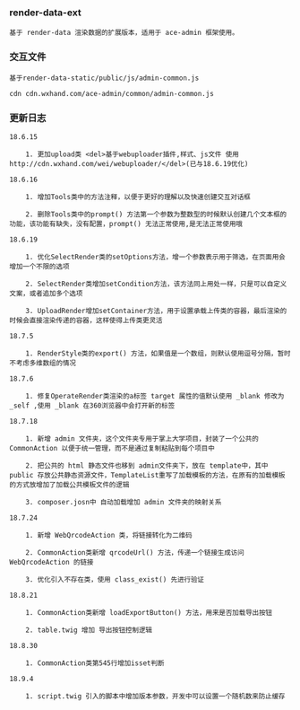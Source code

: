 ### render-data-ext
    
    基于 render-data 渲染数据的扩展版本，适用于 ace-admin 框架使用。

### 交互文件

    基于render-data-static/public/js/admin-common.js
     
    cdn cdn.wxhand.com/ace-admin/common/admin-common.js

### 更新日志

    18.6.15 
        
        1. 更加upload类 <del>基于webuploader插件,样式、js文件 使用 http://cdn.wxhand.com/wei/webuploader/</del>(已与18.6.19优化)
     
    18.6.16 
     
        1. 增加Tools类中的方法注释，以便于更好的理解以及快速创建交互对话框
         
        2. 删除Tools类中的prompt() 方法第一个参数为整数型的时候默认创建几个文本框的功能，该功能有缺失，没有配置，prompt() 无法正常使用,是无法正常使用哦
     
    18.6.19 
     
        1. 优化SelectRender类的setOptions方法，增一个参数表示用于筛选，在页面用会增加一个不限的选项
     
        2. SelectRender类增加setCondition方法，该方法同上用处一样，只是可以自定义文案，或者追加多个选项
         
        3. UploadRender增加setContainer方法，用于设置承载上传类的容器，最后渲染的时候会直接渲染传递的容器，这样使得上传类更灵活
        
    18.7.5
     
        1. RenderStyle类的export() 方法，如果值是一个数组，则默认使用逗号分隔，暂时不考虑多维数组的情况
        
    18.7.6  
     
        1. 修复OperateRender类渲染的a标签 target 属性的值默认使用 _blank 修改为 _self ,使用 _blank 在360浏览器中会打开新的标签  
        
    18.7.18
     
        1. 新增 admin 文件夹，这个文件夹专用于掌上大学项目，封装了一个公共的 CommonAction 以便于统一管理，而不是通过复制粘贴到每个项目中
         
        2. 把公共的 html 静态文件也移到 admin文件夹下，放在 template中，其中public 存放公共静态资源文件，TemplateList重写了加载模板的方法，在原有的加载模板的方式放增加了加载公共模板文件的逻辑 
        
        3. composer.josn中 自动加载增加 admin 文件夹的映射关系
        
    18.7.24 
        
        1. 新增 WebQrcodeAction 类，将链接转化为二维码
        
        2. CommonAction类新增 qrcodeUrl() 方法，传递一个链接生成访问 WebQrcodeAction 的链接
        
        3. 优化引入不存在类，使用 class_exist() 先进行验证
        
    18.8.21
    
        1. CommonAction类新增 loadExportButton() 方法，用来是否加载导出按钮
        
        2. table.twig 增加 导出按钮控制逻辑
        
    18.8.30
     
        1. CommonAction类第545行增加isset判断
        
    18.9.4
     
        1. script.twig 引入的脚本中增加版本参数，开发中可以设置一个随机数来防止缓存